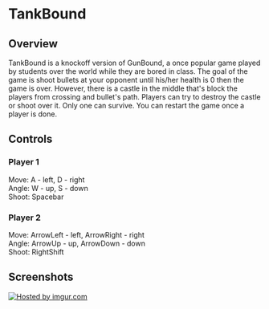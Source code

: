 <h1>TankBound</h1>
<h2>Overview</h2>
TankBound is a knockoff version of GunBound, a once popular game played by students over the world while they are bored in class. The goal of the game is shoot bullets at your opponent until his/her health is 0 then the game is over. However, there is a castle in the middle that's block the players from crossing and bullet's path. Players can try to destroy the castle or shoot over it. Only one can survive. You can restart the game once a player is done.
<h2>Controls</h2>
<h3>Player 1</h3>
Move: A - left, D - right<br>
Angle: W - up, S - down<br>
Shoot: Spacebar
<h3>Player 2</h3>
Move: ArrowLeft - left, ArrowRight - right<br>
Angle: ArrowUp - up, ArrowDown - down<br>
Shoot: RightShift
<h2>Screenshots</h2>
<a href="http://imgur.com/WCHeY8O"><img src="http://i.imgur.com/WCHeY8O.jpg" title="Hosted by imgur.com" /></a>
